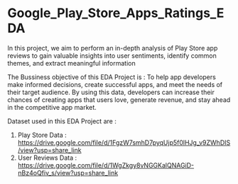 # Google_Play_Store_Apps_Ratings_EDA
In this project, we aim to perform an in-depth analysis of Play Store app reviews to gain valuable insights into user sentiments, identify common themes, and extract meaningful information

The Bussiness objective of this EDA Project is : 
To help app developers make informed decisions, create successful apps, and meet the needs of their target audience. By using this data, developers can increase their chances of creating apps that users love, generate revenue, and stay ahead in the competitive app market.

Dataset used in this EDA Project are : 
1. Play Store Data : https://drive.google.com/file/d/1FgzW7smhD7pyqUjp5f0lHJg_v9ZWhDIS/view?usp=share_link
2. User Reviews Data : https://drive.google.com/file/d/1WgZkgy8vNGGKalQNAGiD-nBz4oQfiv_s/view?usp=share_link
